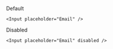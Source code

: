 Default
```
<Input placeholder="Email" />
```

Disabled
```
<Input placeholder="Email" disabled />
```
